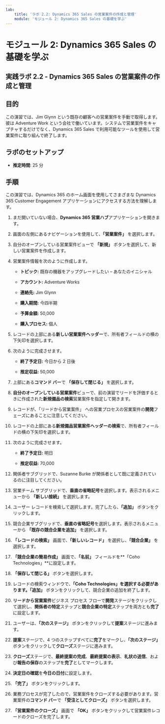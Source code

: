 ```yaml
---
lab:
    title: 'ラボ 2.2: Dynamics 365 Sales の営業案件の作成と管理'
    module: 'モジュール 2: Dynamics 365 Sales の基礎を学ぶ'
---
```


モジュール 2: Dynamics 365 Sales の基礎を学ぶ
========================

## 実践ラボ 2.2 - Dynamics 365 Sales の営業案件の作成と管理 

## 目的

この演習では、Jim Glynn という既存の顧客への営業案件を手動で取得します。彼は Adventure Work という会社で働いています。システムで営業案件をキャプチャするだけでなく、Dynamics 365 Sales で利用可能なツールを使用して営業案件に取り組んで終了します。


## ラボのセットアップ

  - **推定時間**: 25 分

## 手順

この演習では、Dynamics 365 のホーム画面を使用してさまざまな Dynamics 365 Customer Engagement アプリケーションにアクセスする方法を理解します。 

1. まだ開いていない場合、**Dynamics 365 営業ハブ**アプリケーションを開きます。 

2. 画面の左側にあるナビゲーションを使用して、**「営業案件」** を選択します。 

3. 自分のオープンしている営業案件ビューで **「新規」** ボタンを選択して、新しい営業案件を作成します。

4. 営業案件情報を次のように作成します。

	- **トピック:** 既存の機器をアップグレードしたい – あなたのイニシャル

	- **アカウント:** Adventure Works

	- **連絡先:** Jim Glynn

	- **購入期間:** 今四半期

	- **予算金額:** 50,000

	- **購入プロセス:** 個人

5. レコードの上部にある**新しい営業案件ヘッダー**で、所有者フィールドの横の下矢印を選択します。 

6. 次のように完成させます。

	- **終了予定日:** 今日から 2 日後

	- **推定収益:** 50,000

7. 上部にある**コマンド バー**で **「保存して閉じる」** を選択します。 

8. **自分のオープンしている営業案件**ビューで、前の演習でリードを評価するときに作成された**新規備品の検索**営業案件を指定して開きます。 

9. レコードが、「リードから営業案件」 への営業プロセスの営業案件の**開発**フェーズにあることに注意してください。 

10. レコードの上部にある**新規備品営業案件ヘッダーの検索**で、所有者フィールドの横の下矢印を選択します。 

11. 次のように完成させます。

	- **終了予定日:** 明日

	- **推定収益:** 70,000

12. 関係者サブグリッドで、Suzanne Burke が関係者として既に定義されているのに注目してください。 

13. 営業チーム サブグリッドで、**垂直の省略記号**を選択します。表示されるメニューから **「新しい接続」** を選択します。 

14. ユーザー レコードを検索して選択します。完了したら、**「追加」** ボタンをクリックします。 

15. 競合企業サブグリッドで、**垂直の省略記号**を選択します。表示されるメニューから **「既存の競合企業を追加」** を選択します。 

16. **「レコードの検索」** 画面で、**「新しいレコード」** を選択し、**「競合企業」** を選択します。

17. **「競合企業の簡易作成」** 画面で、**「名前」** フィールドを**「Coho Technologies」**に設定します。

18. **「保存して閉じる」** ボタンを選択します。

19. レコードの検索ウィンドウで、**「Coho Technologies」**を選択する必要があります。**「追加」** ボタンをクリックして、競合企業の追加を終了します。 

20. **リードから営業案件**ビジネス プロセス フローで**開発**ステージをクリックして選択し、**関係者の特定**ステップと**競合企業の特定**ステップを両方とも**完了**に設定します。 

21. ユーザーは、**「次のステージ」** ボタンをクリックして**提案**ステージに進みます。

22. **提案**ステージで、4 つのステップすべてに**完了**をマークし、**「次のステージ」** ボタンをクリックして**クローズ**ステージに進みます。 

23. **クローズ**ステージで、**最終提案の完成**、**最終提案の表示**、**礼状の送信**、および**報告の保存**のステップを**完了**としてマークします。 

24. **決定日の確認**を**今日の日付**に設定します。 

25. **「完了」** ボタンをクリックします。 

26. 業務プロセスが完了したので、営業案件をクローズする必要があります。営業案件の**コマンド バー**で **「受注としてクローズ」** ボタンを選択します。 

27. **「営業案件のクローズ」** 画面で **「OK」** ボタンをクリックして営業案件レコードのクローズを完了します。 
